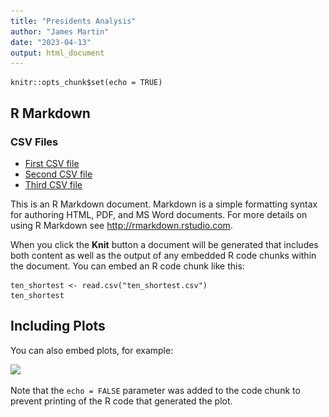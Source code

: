 ```yaml
---
title: "Presidents Analysis"
author: "James Martin"
date: "2023-04-13"
output: html_document
---
```


```{r setup, include=FALSE}
knitr::opts_chunk$set(echo = TRUE)
```

## R Markdown

### CSV Files

* [First CSV file](/path/to/first/file.csv)
* [Second CSV file](/path/to/second/file.csv)
* [Third CSV file](/path/to/third/file.csv)


This is an R Markdown document. Markdown is a simple formatting syntax for authoring HTML, PDF, and MS Word documents. For more details on using R Markdown see <http://rmarkdown.rstudio.com>.

When you click the **Knit** button a document will be generated that includes both content as well as the output of any embedded R code chunks within the document. You can embed an R code chunk like this:

```{r cars}
ten_shortest <- read.csv("ten_shortest.csv")
ten_shortest

```

## Including Plots

You can also embed plots, for example:

<a href=" https://github.com/jlmartin3/a_problem_with_presidents/blob/main/histogram.png"><img class="book" src="![image](https://github.com/jlmartin3/a_problem_with_presidents/blob/main/histogram.png)"   height="400"></a>



Note that the `echo = FALSE` parameter was added to the code chunk to prevent printing of the R code that generated the plot.
